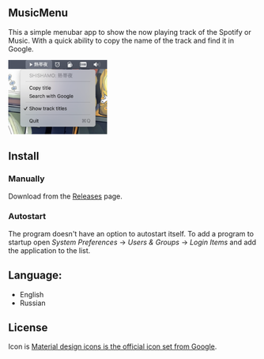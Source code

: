 ## MusicMenu

This a simple menubar app to show the now playing track of the Spotify or Music. With a quick ability to copy the name of the track and find it in Google.

<img src="docs/screenshot.png" alt="Screenshot" width="200">



## Install

### Manually
Download from the [Releases](https://github.com/nyok/MusicMenu/releases) page.

### Autostart
The program doesn't have an option to autostart itself.
To add a program to startup open _System Preferences_ -> _Users & Groups_ -> _Login Items_ and add the application to the list.

## Language: 
- English
- Russian

## License
Icon is [Material design icons is the official icon set from Google](https://github.com/google/material-design-icons/).
